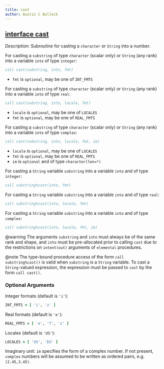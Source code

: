 ```yaml
---
title: cast
author: Austin C Bullock
---
```


## [interface cast](../../interface/cast.html)

*Description*: Subroutine for casting a `character` or `String` into a number.

For casting a `substring` of type `character` (scalar only) or `String` (any rank) into a variable `into` of type `integer`:

```fortran
call cast(substring, into, fmt)
```

* `fmt` is `optional`, may be one of `INT_FMTS`

For casting a `substring` of type `character` (scalar only) or `String` (any rank) into a variable `into` of type `real`:

```fortran
call cast(substring, into, locale, fmt)
```

* `locale` is `optional`, may be one of `LOCALES`
* `fmt` is `optional`, may be one of `REAL_FMTS`

For casting a `substring` of type `character` (scalar only) or `String` (any rank) into a variable `into` of type `complex`:

```fortran
call cast(substring, into, locale, fmt, im)
```

* `locale` is `optional`, may be one of `LOCALES`
* `fmt` is `optional`, may be one of `REAL_FMTS`
* `im` is `optional` and of type `character(len=*)`

For casting a `String` variable `substring` into a variable `into` and of type `integer`:

```fortran
call substring%cast(into, fmt)
```

For casting a `String` variable `substring` into a variable `into` and of type `real`:

```fortran
call substring%cast(into, locale, fmt)
```

For casting a `String` variable `substring` into a variable `into` and of type `complex`:

```fortran
call substring%cast(into, locale, fmt, im)
```

@warning The arguments `substring` and `into` must always be of the same rank and shape, and `into` must be pre-allocated prior to calling `cast` due to the restrictions on `intent(out)` arguments of `elemental` procedures.

@note The type-bound procedure access of the form `call substring%cast()` is valid when `substring` is a `String` variable. To cast a `String`-valued expression, the expression must be passed to `cast` by the form `call cast()`.

### Optional Arguments

Integer formats (default is `'i'`):

```fortran
INT_FMTS = [ 'i', 'z' ]
```

Real formats (default is `'e'`):

```fortran
REAL_FMTS = [ 'e', 'f', 'z' ]
```

Locales (default is `'US'`):

```fortran
LOCALES = [ 'US', 'EU' ]
```

Imaginary unit: `im` specifies the form of a complex number. If not present, `complex` numbers will be assumed to be written as ordered pairs, e.g. `(2.45,3.45)`.
